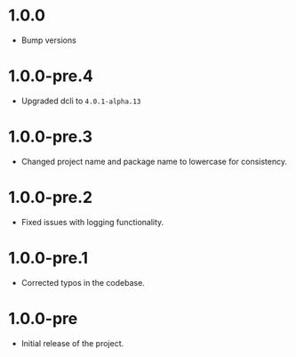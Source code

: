 # 1.0.0

- Bump versions

# 1.0.0-pre.4

- Upgraded dcli to `4.0.1-alpha.13`

# 1.0.0-pre.3

- Changed project name and package name to lowercase for consistency.

# 1.0.0-pre.2

- Fixed issues with logging functionality.

# 1.0.0-pre.1

- Corrected typos in the codebase.

# 1.0.0-pre

- Initial release of the project.
